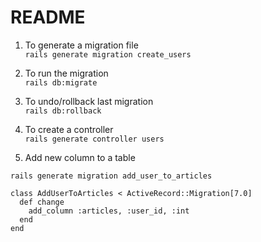 # README

1. To generate a migration file <br>
`rails generate migration create_users` 

2. To run the migration <br>
`rails db:migrate`

3. To undo/rollback last migration <br>
`rails db:rollback`

4. To create a controller <br>
`rails generate controller users`

5. Add new column to a table

`rails generate migration add_user_to_articles`
```rails
class AddUserToArticles < ActiveRecord::Migration[7.0]
  def change
    add_column :articles, :user_id, :int
  end
end
```




